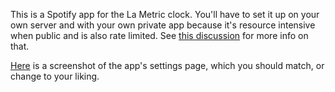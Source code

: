 This is a Spotify app for the La Metric clock. You'll have to set it up on your own server and with your own private app because it's resource intensive when public and is also rate limited. See [this discussion](https://help.lametric.com/support/discussions/topics/6000046483) for more info on that.

[Here](https://github.com/WilliamVenner/LaMetric-Spotify/raw/master/settings.png) is a screenshot of the app's settings page, which you should match, or change to your liking.
